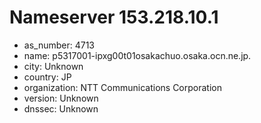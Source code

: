# Nameserver 153.218.10.1

* as_number: 4713
* name: p5317001-ipxg00t01osakachuo.osaka.ocn.ne.jp.
* city: Unknown
* country: JP
* organization: NTT Communications Corporation
* version: Unknown
* dnssec: Unknown
